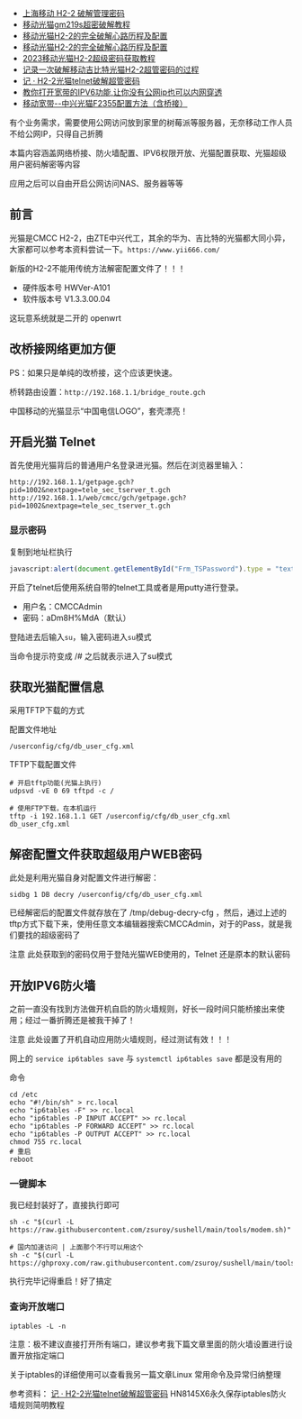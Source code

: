 - [上海移动 H2-2 破解管理密码](https://www.right.com.cn/forum/thread-8273670-1-1.html)
- [移动光猫gm219s超密破解教程](https://www.right.com.cn/forum/thread-826399-1-1.html)
- [移动光猫H2-2的完全破解心路历程及配置](https://blog.csdn.net/zsuroy/article/details/127002555)
- [移动光猫H2-2的完全破解心路历程及配置](https://www.yii666.com/blog/479377.html?action=onAll)
- [2023移动光猫H2-2超级密码获取教程 ](https://www.cnblogs.com/dingshaohua/articles/17388270.html)
- [记录一次破解移动吉比特光猫H2-2超管密码的过程](https://blog.csdn.net/qq_40709699/article/details/118657782)
- [记 · H2-2光猫telnet破解超管密码](https://www.bilibili.com/read/mobile?id=13690903)
- [教你打开宽带的IPV6功能,让你没有公网ip也可以内网穿透](https://www.5v13.com/mesh/31486.html)
- [移动宽带--中兴光猫F2355配置方法（含桥接）](https://post.smzdm.com/p/aekegg63/)

有个业务需求，需要使用公网访问放到家里的树莓派等服务器，无奈移动工作人员不给公网IP，只得自己折腾
 
本篇内容涵盖网络桥接、防火墙配置、IPV6权限开放、光猫配置获取、光猫超级用户密码解密等内容

应用之后可以自由开启公网访问NAS、服务器等等


## 前言
光猫是CMCC H2-2，由ZTE中兴代工，其余的华为、吉比特的光猫都大同小异，大家都可以参考本资料尝试一下。`https://www.yii666.com/`

新版的H2-2不能用传统方法解密配置文件了！！！

- 硬件版本号 HWVer-A101
- 软件版本号 V1.3.3.00.04

这玩意系统就是二开的 openwrt

## 改桥接网络更加方便
PS：如果只是单纯的改桥接，这个应该更快速。
 
桥转路由设置：`http://192.168.1.1/bridge_route.gch`
 
中国移动的光猫显示“中国电信LOGO”，套壳漂亮！

## 开启光猫 Telnet
首先使用光猫背后的普通用户名登录进光猫。然后在浏览器里输入：
```shell
http://192.168.1.1/getpage.gch?pid=1002&nextpage=tele_sec_tserver_t.gch
http://192.168.1.1/web/cmcc/gch/getpage.gch?pid=1002&nextpage=tele_sec_tserver_t.gch
```

### 显示密码
复制到地址栏执行
```js
javascript:alert(document.getElementById("Frm_TSPassword").type = "text")
```

开启了telnet后使用系统自带的telnet工具或者是用putty进行登录。

- 用户名：CMCCAdmin
- 密码：aDm8H%MdA（默认）

登陆进去后输入`su`，输入密码进入`su`模式

当命令提示符变成 /# 之后就表示进入了su模式

## 获取光猫配置信息
采用TFTP下载的方式

配置文件地址
```shell
/userconfig/cfg/db_user_cfg.xml 
```

TFTP下载配置文件
```shell
# 开启tftp功能(光猫上执行)
udpsvd -vE 0 69 tftpd -c /

# 使用FTP下载，在本机运行
tftp -i 192.168.1.1 GET /userconfig/cfg/db_user_cfg.xml db_user_cfg.xml
```

## 解密配置文件获取超级用户WEB密码
此处是利用光猫自身对配置文件进行解密：
```shell
sidbg 1 DB decry /userconfig/cfg/db_user_cfg.xml
```

已经解密后的配置文件就存放在了 /tmp/debug-decry-cfg ，然后，通过上述的tftp方式下载下来，使用任意文本编辑器搜索CMCCAdmin，对于的Pass，就是我们要找的超级密码了

注意 此处获取到的密码仅用于登陆光猫WEB使用的，Telnet 还是原本的默认密码

## 开放IPV6防火墙
之前一直没有找到方法做开机自启的防火墙规则，好长一段时间只能桥接出来使用；经过一番折腾还是被我干掉了！

注意 此处设置了开机自动应用防火墙规则，经过测试有效！！！

网上的 `service ip6tables save` 与 `systemctl ip6tables save` 都是没有用的

命令
```shell
cd /etc
echo "#!/bin/sh" > rc.local
echo "ip6tables -F" >> rc.local
echo "ip6tables -P INPUT ACCEPT" >> rc.local
echo "ip6tables -P FORWARD ACCEPT" >> rc.local
echo "ip6tables -P OUTPUT ACCEPT" >> rc.local
chmod 755 rc.local
# 重启
reboot
```

### 一键脚本
我已经封装好了，直接执行即可
```shell
sh -c "$(curl -L https://raw.githubusercontent.com/zsuroy/sushell/main/tools/modem.sh)"

# 国内加速访问 | 上面那个不行可以用这个
sh -c "$(curl -L https://ghproxy.com/raw.githubusercontent.com/zsuroy/sushell/main/tools/modem.sh)"
```
执行完毕记得重启！好了搞定

### 查询开放端口
```shell
iptables -L -n
```

注意：极不建议直接打开所有端口，建议参考我下篇文章里面的防火墙设置进行设置开放指定端口

关于iptables的详细使用可以查看我另一篇文章Linux 常用命令及异常归纳整理

参考资料：
[记 · H2-2光猫telnet破解超管密码](https://www.bilibili.com/read/mobile?id=13690903)
HN8145X6永久保存iptables防火墙规则简明教程
